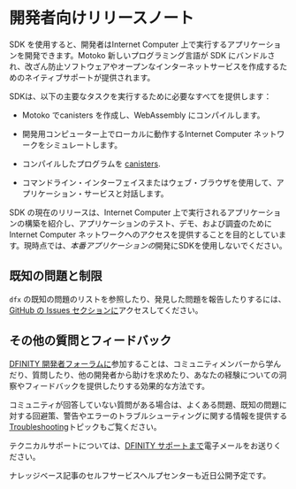 # 開発者向けリリースノート

SDK を使用すると、開発者はInternet Computer 上で実行するアプリケーションを開発できます。Motoko 新しいプログラミング言語が SDK にバンドルされ、改ざん防止ソフトウェアやオープンなインターネットサービスを作成するためのネイティブサポートが提供されます。

SDKは、以下の主要なタスクを実行するために必要なすべてを提供します：

- Motoko でcanisters を作成し、WebAssembly にコンパイルします。

- 開発用コンピューター上でローカルに動作するInternet Computer ネットワークをシミュレートします。

- コンパイルしたプログラムを [canisters](/references/glossary.md#canister).

- コマンドライン・インターフェイスまたはウェブ・ブラウザを使用して、アプリケーション・サービスと対話します。

<div class="note">

SDK の現在のリリースは、Internet Computer 上で実行されるアプリケーションの構築を紹介し、アプリケーションのテスト、デモ、および調査のためにInternet Computer ネットワークへのアクセスを提供することを目的としています。現時点では、*本番アプリケーションの*開発にSDKを使用しないでください。

</div>

## 既知の問題と制限

`dfx` の既知の問題のリストを参照したり、発見した問題を報告したりするには、[GitHub の Issues セクションに](https://github.com/dfinity/sdk/issues)アクセスしてください。

## その他の質問とフィードバック

[DFINITY 開発者フォーラムに](https://forum.dfinity.org/)参加することは、コミュニティメンバーから学んだり、質問したり、他の開発者から助けを求めたり、あなたの経験についての洞察やフィードバックを提供したりする効果的な方法です。

コミュニティが回答していない質問がある場合は、よくある問題、既知の問題に対する回避策、警告やエラーのトラブルシューティングに関する情報を提供する[Troubleshooting](/developer-docs/backend/troubleshooting.md)トピックもご覧ください。

テクニカルサポートについては、[DFINITY サポートまで](mailto:support@dfinity.org)電子メールをお送りください。

ナレッジベース記事のセルフサービスヘルプセンターも近日公開予定です。

<!---
# Developer Release Notes

The SDK enables developers to develop applications to run on the Internet Computer. The Motoko new programming language is bundled with the SDK to provide native support for creating tamper-proof software and open internet services.

The SDK provides everything you need to perform the following key tasks:

-   Author canisters in Motoko and compile them to WebAssembly.

-   Simulate the Internet Computer network running locally on your development computer.

-   Deploy compiled programs as [canisters](/references/glossary.md#canister).

-   Interact with your application service using a command-line interface or through a web browser.

<div class="note">

The current release of the SDK is intended to introduce you to building applications that run on the Internet Computer and to provide access to the Internet Computer network for application testing, demonstration, and exploration.. The SDK should not be used for developing *production applications* at this time.

</div>

## Known issues and limitations

To see a list of known problems with `dfx` or to report a problem you discovered, head over to the [Issues section on GitHub](https://github.com/dfinity/sdk/issues).

## Additional questions and feedback

Joining the [DFINITY Developer Forum](https://forum.dfinity.org/) is an effective way to learn from community members, ask questions, solicit help from other developers, and provide insight and feedback about your experiences.

If you have questions that aren’t answered by the community, you might also want to check out [Troubleshooting](/developer-docs/backend/troubleshooting.md) topics for information about common issues, workarounds for known issues, or help troubleshooting warnings or errors.

For technical support, send email to [DFINITY Support](mailto:support@dfinity.org).

A self-service Help Center of Knowledge Base articles will also be coming soon.

-->
